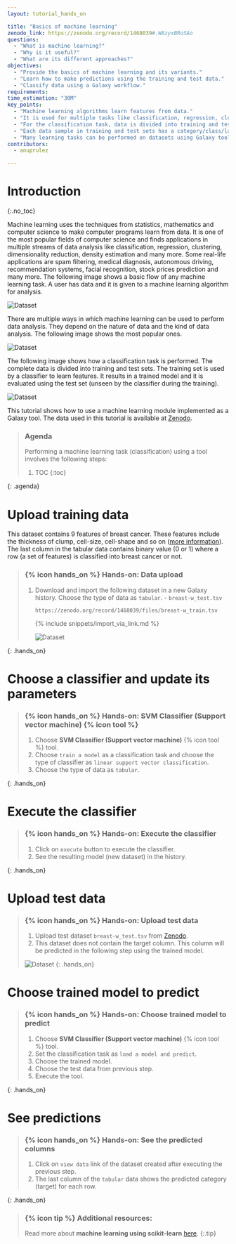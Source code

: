 ```yaml
---
layout: tutorial_hands_on

title: "Basics of machine learning"
zenodo_link: https://zenodo.org/record/1468039#.W8zyxBRoSAo
questions:
  - "What is machine learning?"
  - "Why is it useful?"
  - "What are its different approaches?"
objectives:
  - "Provide the basics of machine learning and its variants."
  - "Learn how to make predictions using the training and test data."
  - "Classify data using a Galaxy workflow."
requirements:
time_estimation: "30M"
key_points:
  - "Machine learning algorithms learn features from data."
  - "It is used for multiple tasks like classification, regression, clustering and so on."
  - "For the classification task, data is divided into training and test sets."
  - "Each data sample in training and test sets has a category/class/label."
  - "Many learning tasks can be performed on datasets using Galaxy tools for machine learning."
contributors:
  - anuprulez

---
```


# Introduction
{:.no_toc}

Machine learning uses the techniques from statistics, mathematics and computer science to make computer programs learn from data. It is one of the most popular fields of computer science and finds applications in multiple streams of data analysis like classification, regression, clustering, dimensionality reduction, density estimation and many more. Some real-life applications are spam filtering, medical diagnosis, autonomous driving, recommendation systems, facial recognition, stock prices prediction and many more. The following image shows a basic flow of any machine learning task. A user has data and it is given to a machine learning algorithm for analysis.

![Dataset](images/ml_basics.png)

There are multiple ways in which machine learning can be used to perform data analysis. They depend on the nature of data and the kind of data analysis. The following image shows the most popular ones.

![Dataset](images/variants_ml.png)

The following image shows how a classification task is performed. The complete data is divided into training and test sets. The training set is used by a classifier to learn features. It results in a trained model and it is evaluated using the test set (unseen by the classifier during the training).

![Dataset](images/prediction.png)

This tutorial shows how to use a machine learning module implemented as a Galaxy tool. The data used in this tutorial is available at [Zenodo](https://zenodo.org/record/1468039#.W8zyxBRoSAo).

> ### Agenda
>
> Performing a machine learning task (classification) using a tool involves the following steps:
>
> 1. TOC
> {:toc}
>
{: .agenda}

# Upload training data

This dataset contains 9 features of breast cancer. These features include the thickness of clump, cell-size, cell-shape and so on ([more information](https://github.com/EpistasisLab/penn-ml-benchmarks/tree/master/datasets/classification/breast-w)). The last column in the tabular data contains binary value (0 or 1) where a row (a set of features) is classified into breast cancer or not.

> ### {% icon hands_on %} Hands-on: Data upload
> 1. Download and import the following dataset in a new Galaxy history. Choose the type of data as `tabular`.
     - `breast-w_test.tsv`
>
>    ```
>    https://zenodo.org/record/1468039/files/breast-w_train.tsv
>    ```
>
>    {% include snippets/import_via_link.md %}
>
>    ![Dataset](images/train_data.png)
>
{: .hands_on}


# Choose a classifier and update its parameters

> ### {% icon hands_on %} Hands-on: **SVM Classifier (Support vector machine)** {% icon tool %}
> 1. Choose **SVM Classifier (Support vector machine)** {% icon tool %} tool.
> 2. Choose `train a model` as a classification task and choose the type of classifier as `linear support vector classification`.
> 4. Choose the type of data as `tabular`.
> 
{: .hands_on}


# Execute the classifier

> ### {% icon hands_on %} Hands-on: Execute the classifier
> 1. Click on `execute` button to execute the classifier.
> 2. See the resulting model (new dataset) in the history.
> 
{: .hands_on}


# Upload test data

> ### {% icon hands_on %} Hands-on: Upload test data
> 1. Upload test dataset `breast-w_test.tsv` from [Zenodo](https://zenodo.org/record/1468039/files/breast-w_test.tsv).
> 2. This dataset does not contain the target column. This column will be predicted in the following step using the trained model.
> 
> ![Dataset](images/test_data.png)
{: .hands_on}


# Choose trained model to predict

> ### {% icon hands_on %} Hands-on: Choose trained model to predict
> 1. Choose **SVM Classifier (Support vector machine)** {% icon tool %} tool.
> 2. Set the classification task as `load a model and predict`. 
> 3. Choose the trained model. 
> 4. Choose the test data from previous step.
> 5. Execute the tool.
> 
{: .hands_on}


# See predictions

> ### {% icon hands_on %} Hands-on: See the predicted columns
> 1. Click on `view data` link of the dataset created after executing the previous step.
> 2. The last column of the `tabular` data shows the predicted category (target) for each row.
> 
{: .hands_on}


> ### {% icon tip %} Additional resources:
>
> Read more about **machine learning using scikit-learn** [here](http://scikit-learn.org/stable/).
{:.tip}
